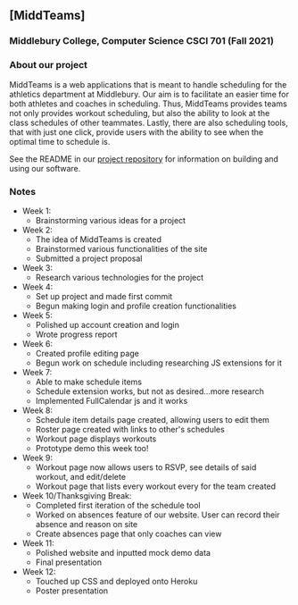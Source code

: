 ## [MiddTeams]
### Middlebury College, Computer Science CSCI 701 (Fall 2021)


### About our project
MiddTeams is a web applications that is meant to handle scheduling for the athletics department at Middlebury. Our aim is to facilitate an easier time for both athletes and coaches in scheduling. Thus, MiddTeams provides teams not only provides workout scheduling, but also the ability to look at the class schedules of other teammates. Lastly, there are also scheduling tools, that with just one click, provide users with the ability to see when the optimal time to schedule is.

See the README in our [project repository](https://github.com/philipclaude/project-website) for information on building and using our software.

### Notes

- Week 1:
  - Brainstorming various ideas for a project
- Week 2:
  - The idea of MiddTeams is created
  - Brainstormed various functionalities of the site
  - Submitted a project proposal
- Week 3:
  - Research various technologies for the project
- Week 4:
  - Set up project and made first commit
  - Begun making login and profile creation functionalities
- Week 5:
  - Polished up account creation and login
  - Wrote progress report
- Week 6:
  - Created profile editing page
  - Begun work on schedule including researching JS extensions for it
- Week 7:
  - Able to make schedule items
  - Schedule extension works, but not as desired...more research
  - Implemented FullCalendar js and it works
- Week 8:
  - Schedule item details page created, allowing users to edit them
  - Roster page created with links to other's schedules
  - Workout page displays workouts
  - Prototype demo this week too!
- Week 9:
  - Workout page now allows users to RSVP, see details of said workout, and edit/delete
  - Workout page that lists every workout every for the team created
- Week 10/Thanksgiving Break:
  - Completed first iteration of the schedule tool
  - Worked on absences feature of our website. User can record their absence and reason on site
  - Create absences page that only coaches can view
- Week 11:
  - Polished website and inputted mock demo data
  - Final presentation
- Week 12:
  - Touched up CSS and deployed onto Heroku
  - Poster presentation
